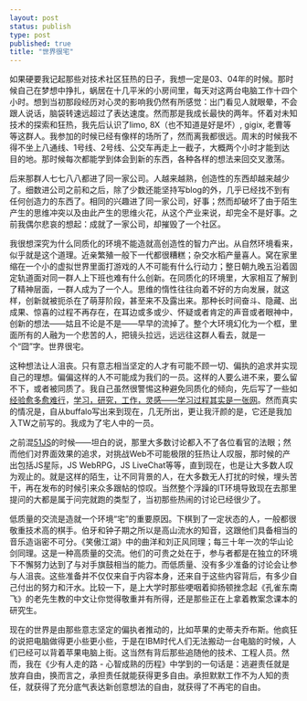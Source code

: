 ```yaml
--- 
layout: post
status: publish
type: post
published: true
title: "世界很宅"
---
```

如果硬要我记起那些对技术社区狂热的日子，我想一定是03、04年的时候。那时候自己在梦想中挣扎，蜗居在十几平米的小房间里，每天对这两台电脑工作十四个小时。想到当初那段经历对心灵的影响我仍然有所感觉：出门看见人就眼晕，不会跟人说话，脑袋转速远超过了表达速度。然而那是我成长最快的两年。怀着对未知技术的探索和狂热，我先后认识了limo, 8X（也不知道是好是坏）, gigix, 老曹等等这群人。我参加的时候已经有像样的场所了，然而离我都很远。周末的时候我不得不坐上八通线、1号线、2号线、公交车再走上一截子，大概两个小时才能到达目的地。那时候每次都能学到体会到新的东西，各种各样的想法来回交叉激荡。

后来那群人七七八八都进了同一家公司。人越来越熟，创造性的东西却越来越少了。细数进公司之前和之后，除了少数还能坚持写blog的外，几乎已经找不到有任何创造力的东西了。相同的兴趣进了同一家公司，好事；然而却破坏了由于陌生产生的思维冲突以及由此产生的思维火花，从这个产业来说，却完全不是好事。之前我偶尔悲哀的想起：成就了一家公司，却摧毁了一个社区。

我很想深究为什么同质化的环境不能造就高创造性的智力产出。从自然环境看来，似乎就是这个道理。近亲繁殖一般下一代都很糟糕；杂交水稻产量喜人。窝在家里缩在一个小的虚拟世界里面打游戏的人不可能有什么行动力；整日朝九晚五沿着固定轨道面对同一群人上下班也难有什么创新。在同质化的环境里，大家相互了解到了精神层面，一群人成为了一个人。思维的惰性往往向着不好的方向发展，就这样，创新就被扼杀在了萌芽阶段，甚至来不及露出来。那种长时间奋斗、隐藏、出成果、惊喜的过程不再存在，在耳边或多或少、怀疑或者肯定的声音或者眼神中，创新的想法——姑且不论是不是——早早的流掉了。整个大环境幻化为一个框，里面所有的人融为一个悲苦的人，把镜头拉远，远远往这群人看去，就是一个“囧”字。世界很宅。

这种想法让人沮丧。只有意志相当坚定的人才有可能不顾一切、偏执的追求并实现自己的理想。偏偏这样的人不可能成为我们的一员。这样的人要么进不来，要么留不下，或者被同质了。我自己虽然很警惕这种避免同质化的倾向，先后写了一些如<a href="http://michael.nona.name/archives/153">经验愈多愈难行</a>，<a href="http://michael.nona.name/archives/76">学习，研究，工作，灵感——学习过程其实是一张网</a>。然而真实的情况是，自从buffalo写出来到现在，几无所出，更让我汗颜的是，它还是我加入TW之前写的。我成为了宅人中的一员。

之前混<a href="http://bbs.51js.com">51JS</a>的时候——坦白的说，那里大多数讨论都入不了各位看官的法眼；然而他们对界面效果的追求，对挑战Web不可能极限的狂热让人叹服，那时候的产出包括JS星际，JS WebRPG，JS LiveChat等等，直到现在，也是让大多数人叹为观止的。就是这样的陌生，让不同背景的人，在大多数无人打扰的时候，埋头苦干，再在发布的时候引来众多跟帖的惊叹。当然整个浮躁的IT环境导致现在去那里提问的大都是属于问完就跑的类型了，当初那些热闹的讨论已经很少了。

低质量的交流是造就一个环境“宅”的重要原因。下棋到了一定状态的人，一般都很敬重技术高的棋手。伯牙和钟子期之所以是高山流水的知音，这跟他们具备相当的音乐造诣密不可分。《笑傲江湖》中的曲洋和刘正风同理；每三十年一次的华山论剑同理。这是一种高质量的交流。他们的可贵之处在于，参与者都是在独立的环境下不懈努力达到了与对手旗鼓相当的能力。而低质量、没有多少准备的讨论会让参与人沮丧。这些准备并不仅仅来自于内容本身，还来自于这些内容背后，有多少自己付出的努力和汗水。比较一下，是上大学时那些哽咽着抑扬顿挫念起《孔雀东南飞》的老先生教的中文让你觉得敬重并有所得，还是那些正在上拿着教案念课本的研究生。

现在的世界是由那些意志坚定的偏执者推动的，比如苹果的史蒂夫乔布斯。他疯狂的说把电脑做得更小些更小些，于是在IBM时代人们无法搬动一台电脑的时候，人们已经可以背着苹果电脑上街。这当然有背后那些追随他的技术、工程人员。然而，我在《少有人走的路 - 心智成熟的历程》中学到的一句话是：逃避责任就是放弃自由，换而言之，承担责任就能获得更多自由。承担默默工作不为人知的责任，就获得了充分底气表达新创意想法的自由，就获得了不再宅的自由。
